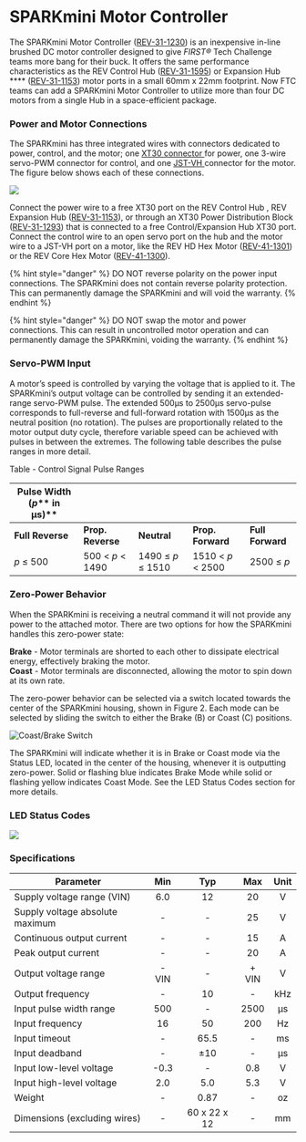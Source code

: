 # SPARKmini Motor Controller

The SPARKmini Motor Controller ([REV-31-1230](https://www.revrobotics.com/rev-31-1230/)) is an inexpensive in-line brushed DC motor controller designed to give _FIRST®_ Tech Challenge teams more bang for their buck. It offers the same performance characteristics as the REV Control Hub ([REV-31-1595](https://www.revrobotics.com/rev-31-1595/)) or Expansion Hub **** ([REV-31-1153](https://www.revrobotics.com/rev-31-1153/)) motor ports in a small 60mm x 22mm footprint. Now FTC teams can add a SPARKmini Motor Controller to utilize more than four DC motors from a single Hub in a space-efficient package.&#x20;

### Power and Motor Connections

The SPARKmini has three integrated wires with connectors dedicated to power, control, and the motor; one [XT30 connector ](../system-overview/cables-and-connectors/xt-30-power-cable.md)for power, one 3-wire servo-PWM connector for control, and one [JST-VH ](../system-overview/cables-and-connectors/jst-vh-motor-power.md)connector for the motor. The figure below shows each of these connections.

![](https://2589213514-files.gitbook.io/\~/files/v0/b/gitbook-legacy-files/o/assets%2Fftc-control-system%2F-M8S63YNATJr5J\_ZuT4z%2F-M8S6x4RlQpD17v6ojlt%2F2.png?generation=1590700268318203\&alt=media)

Connect the power wire to a free XT30 port on the REV Control Hub , REV Expansion Hub ([REV-31-1153](https://www.revrobotics.com/rev-31-1153/)), or through an XT30 Power Distribution Block ([REV-31-1293](https://www.revrobotics.com/rev-31-1293/)) that is connected to a free Control/Expansion Hub XT30 port. Connect the control wire to an open servo port on the hub and the motor wire to a JST-VH port on a motor, like the REV HD Hex Motor ([REV-41-1301](https://www.revrobotics.com/rev-41-1301/)) or the REV Core Hex Motor ([REV-41-1300](https://www.revrobotics.com/rev-41-1300/)).

{% hint style="danger" %}
DO NOT reverse polarity on the power input connections. The SPARKmini does not contain reverse polarity protection. This can permanently damage the SPARKmini and will void the warranty.
{% endhint %}

{% hint style="danger" %}
DO NOT swap the motor and power connections. This can result in uncontrolled motor operation and can permanently damage the SPARKmini, voiding the warranty.
{% endhint %}

### &#x20;Servo-PWM Input

A motor’s speed is controlled by varying the voltage that is applied to it. The SPARKmini’s output voltage can be controlled by sending it an extended-range servo-PWM pulse. The extended 500µs to 2500µs servo-pulse corresponds to full-reverse and full-forward rotation with 1500µs as the neutral position (no rotation). The pulses are proportionally related to the motor output duty cycle, therefore variable speed can be achieved with pulses in between the extremes. The following table describes the pulse ranges in more detail.

Table - Control Signal Pulse Ranges

| **Pulse Width (**_**p**_** in µs)** |                   |                   |                   |                  |
| ----------------------------------- | ----------------- | ----------------- | ----------------- | ---------------- |
| **Full Reverse**                    | **Prop. Reverse** | **Neutral**       | **Prop. Forward** | **Full Forward** |
| _p_ ≤ 500                           | 500 < _p_ < 1490  | 1490 ≤ _p_ ≤ 1510 | 1510 < _p_ < 2500 | 2500 ≤ _p_       |

### Zero-Power Behavior

When the SPARKmini is receiving a neutral command it will not provide any power to the attached motor. There are two options for how the SPARKmini handles this zero-power state:

**Brake** - Motor terminals are shorted to each other to dissipate electrical energy, effectively braking the motor.\
**Coast** - Motor terminals are disconnected, allowing the motor to spin down at its own rate.

The zero-power behavior can be selected via a switch located towards the center of the SPARKmini housing, shown in Figure 2. Each mode can be selected by sliding the switch to either the Brake (B) or Coast (C) positions.

![Coast/Brake Switch](https://2589213514-files.gitbook.io/\~/files/v0/b/gitbook-legacy-files/o/assets%2Fftc-control-system%2F-M8S63YNATJr5J\_ZuT4z%2F-M8S6x4SV5pOuTuqJEl4%2F3.png?generation=1590700268319111\&alt=media)

The SPARKmini will indicate whether it is in Brake or Coast mode via the Status LED, located in the center of the housing, whenever it is outputting zero-power. Solid or flashing blue indicates Brake Mode while solid or flashing yellow indicates Coast Mode. See the LED Status Codes section for more details.

### LED Status Codes

![](https://2589213514-files.gitbook.io/\~/files/v0/b/gitbook-legacy-files/o/assets%2F-M4\_pJHI8HTuZFQTNfcy%2F-MBpTihAyYN0ZC30Q7rL%2F-MBpVtluQt88S1r89S-z%2FSPARKmini%20Codes%20-%20Export.svg?alt=media\&token=f71c289c-5028-4645-be17-eb92356e4dbc)

### Specifications

| **Parameter**                   | **Min** |    **Typ**   | **Max** | **Unit** |
| ------------------------------- | :-----: | :----------: | :-----: | :------: |
| Supply voltage range (VIN)      |   6.0   |      12      |    20   |     V    |
| Supply voltage absolute maximum |    -    |       -      |    25   |     V    |
| Continuous output current       |    -    |       -      |    15   |     A    |
| Peak output current             |    -    |       -      |    20   |     A    |
| Output voltage range            |  - VIN  |       -      |  + VIN  |     V    |
| Output frequency                |    -    |      10      |    -    |    kHz   |
| Input pulse width range         |   500   |       -      |   2500  |    µs    |
| Input frequency                 |    16   |      50      |   200   |    Hz    |
| Input timeout                   |    -    |     65.5     |    -    |    ms    |
| Input deadband                  |    -    |      ±10     |    -    |    µs    |
| Input low-level voltage         |   -0.3  |       -      |   0.8   |     V    |
| Input high-level voltage        |   2.0   |      5.0     |   5.3   |     V    |
| Weight                          |    -    |     0.87     |    -    |    oz    |
| Dimensions (excluding wires)    |    -    | 60 x 22 x 12 |    -    |    mm    |

